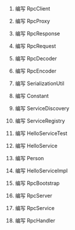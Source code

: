 1. 编写 RpcClient

2. 编写 RpcProxy


3. 编写 RpcResponse

4. 编写 RpcRequest

5. 编写 RpcDecoder

6. 编写 RpcEncoder

7. 编写 SerializationUtil


8. 编写 Constant

9. 编写 ServiceDiscovery

10. 编写 ServiceRegistry


11. 编写 HelloServiceTest


12. 编写 HelloService

13. 编写 Person


14. 编写 HelloServiceImpl

15. 编写 RpcBootstrap


16. 编写 RpcServer

17. 编写 RpcService

18. 编写 RpcHandler